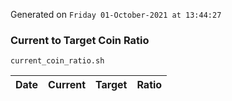 Generated on `Friday 01-October-2021 at 13:44:27`

### Current to Target Coin Ratio
`current_coin_ratio.sh`

Date|Current|Target|Ratio
---|---|---|---
